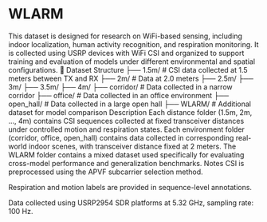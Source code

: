 # WLARM
This dataset is designed for research on WiFi-based sensing, including indoor localization, human activity recognition, and respiration monitoring. It is collected using USRP devices with WiFi CSI and organized to support training and evaluation of models under different environmental and spatial configurations.
📂 Dataset Structure
├── 1.5m/           # CSI data collected at 1.5 meters between TX and RX
├── 2m/             # Data at 2.0 meters
├── 2.5m/
├── 3m/
├── 3.5m/
├── 4m/
├── corridor/       # Data collected in a narrow corridor
├── office/         # Data collected in an office environment
├── open_hall/      # Data collected in a large open hall
├── WLARM/          # Additional dataset for model comparison
Description
Each distance folder (1.5m, 2m, ..., 4m) contains CSI sequences collected at fixed transceiver distances under controlled motion and respiration states.
Each environment folder (corridor, office, open_hall) contains data collected in corresponding real-world indoor scenes, with transceiver distance fixed at 2 meters.
The WLARM folder contains a mixed dataset used specifically for evaluating cross-model performance and generalization benchmarks.
Notes
CSI is preprocessed using the APVF subcarrier selection method.

Respiration and motion labels are provided in sequence-level annotations.

Data collected using USRP2954 SDR platforms at 5.32 GHz, sampling rate: 100 Hz.
